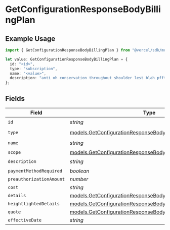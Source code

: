 # GetConfigurationResponseBodyBillingPlan

## Example Usage

```typescript
import { GetConfigurationResponseBodyBillingPlan } from "@vercel/sdk/models/getconfigurationop.js";

let value: GetConfigurationResponseBodyBillingPlan = {
  id: "<id>",
  type: "subscription",
  name: "<value>",
  description: "anti oh conservation throughout shoulder lest blah pfft pigpen",
};
```

## Fields

| Field                                                                                                                            | Type                                                                                                                             | Required                                                                                                                         | Description                                                                                                                      |
| -------------------------------------------------------------------------------------------------------------------------------- | -------------------------------------------------------------------------------------------------------------------------------- | -------------------------------------------------------------------------------------------------------------------------------- | -------------------------------------------------------------------------------------------------------------------------------- |
| `id`                                                                                                                             | *string*                                                                                                                         | :heavy_check_mark:                                                                                                               | N/A                                                                                                                              |
| `type`                                                                                                                           | [models.GetConfigurationResponseBodyIntegrationsResponseType](../models/getconfigurationresponsebodyintegrationsresponsetype.md) | :heavy_check_mark:                                                                                                               | N/A                                                                                                                              |
| `name`                                                                                                                           | *string*                                                                                                                         | :heavy_check_mark:                                                                                                               | N/A                                                                                                                              |
| `scope`                                                                                                                          | [models.GetConfigurationResponseBodyScope](../models/getconfigurationresponsebodyscope.md)                                       | :heavy_minus_sign:                                                                                                               | N/A                                                                                                                              |
| `description`                                                                                                                    | *string*                                                                                                                         | :heavy_check_mark:                                                                                                               | N/A                                                                                                                              |
| `paymentMethodRequired`                                                                                                          | *boolean*                                                                                                                        | :heavy_minus_sign:                                                                                                               | N/A                                                                                                                              |
| `preauthorizationAmount`                                                                                                         | *number*                                                                                                                         | :heavy_minus_sign:                                                                                                               | N/A                                                                                                                              |
| `cost`                                                                                                                           | *string*                                                                                                                         | :heavy_minus_sign:                                                                                                               | N/A                                                                                                                              |
| `details`                                                                                                                        | [models.GetConfigurationResponseBodyDetails](../models/getconfigurationresponsebodydetails.md)[]                                 | :heavy_minus_sign:                                                                                                               | N/A                                                                                                                              |
| `heightlightedDetails`                                                                                                           | [models.GetConfigurationResponseBodyHeightlightedDetails](../models/getconfigurationresponsebodyheightlighteddetails.md)[]       | :heavy_minus_sign:                                                                                                               | N/A                                                                                                                              |
| `quote`                                                                                                                          | [models.GetConfigurationResponseBodyQuote](../models/getconfigurationresponsebodyquote.md)[]                                     | :heavy_minus_sign:                                                                                                               | N/A                                                                                                                              |
| `effectiveDate`                                                                                                                  | *string*                                                                                                                         | :heavy_minus_sign:                                                                                                               | N/A                                                                                                                              |